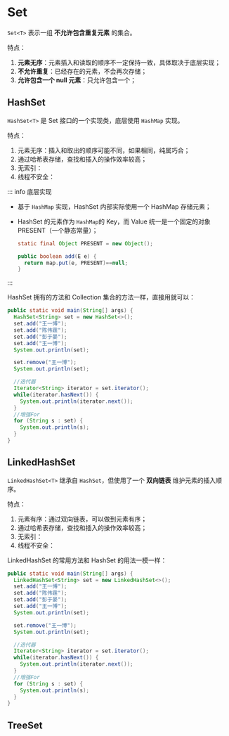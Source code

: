 # Set

`Set<T>` 表示一组 **不允许包含重复元素** 的集合。

特点：

1. **元素无序**：元素插入和读取的顺序不一定保持一致，具体取决于底层实现；
2. **不允许重复**：已经存在的元素，不会再次存储；
3. **允许包含一个 null 元素**：只允许包含一个；



## HashSet

`HashSet<T>` 是 Set 接口的一个实现类，底层使用 `HashMap` 实现。

特点：

1. 元素无序：插入和取出的顺序可能不同，如果相同，纯属巧合；
2. 通过哈希表存储，查找和插入的操作效率较高；
3. 无索引：
4. 线程不安全：



::: info 底层实现 

- 基于 `HashMap` 实现，HashSet 内部实际使用一个 HashMap 存储元素；

- HashSet 的元素作为 `HashMap`的 Key，而 Value 统一是一个固定的对象 PRESENT（一个静态常量）；

  ```java
  static final Object PRESENT = new Object();
  
  public boolean add(E e) {
    return map.put(e, PRESENT)==null;
  }
  ```

:::



HashSet 拥有的方法和 Collection 集合的方法一样，直接用就可以：

```java
public static void main(String[] args) {
  HashSet<String> set = new HashSet<>();
  set.add("王一博");
  set.add("陈伟霆");
  set.add("彭于晏");
  set.add("王一博");
  System.out.println(set);

  set.remove("王一博");
  System.out.println(set);

  //迭代器
  Iterator<String> iterator = set.iterator();
  while(iterator.hasNext()) {
    System.out.println(iterator.next());
  }
  //增强For
  for (String s : set) {
    System.out.println(s);
  }
}
```



## LinkedHashSet

`LinkedHashSet<T>` 继承自 `HashSet`，但使用了一个 **双向链表** 维护元素的插入顺序。

特点：

1. 元素有序：通过双向链表，可以做到元素有序；
2. 通过哈希表存储，查找和插入的操作效率较高；
3. 无索引：
4. 线程不安全：



LinkedHashSet 的常用方法和 HashSet 的用法一模一样：

```java
public static void main(String[] args) {
  LinkedHashSet<String> set = new LinkedHashSet<>();
  set.add("王一博");
  set.add("陈伟霆");
  set.add("彭于晏");
  set.add("王一博");
  System.out.println(set);

  set.remove("王一博");
  System.out.println(set);

  //迭代器
  Iterator<String> iterator = set.iterator();
  while(iterator.hasNext()) {
    System.out.println(iterator.next());
  }
  //增强For
  for (String s : set) {
    System.out.println(s);
  }
}
```



## TreeSet
